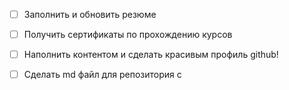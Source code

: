 					
- [ ] Заполнить и обновить резюме
- [ ] Получить сертификаты по прохождению курсов 
- [ ] Наполнить контентом и сделать красивым профиль github!


- [ ] Сделать md файл для репозитория с  